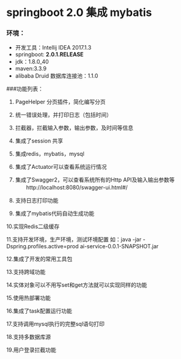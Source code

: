 #  springboot 2.0 集成 mybatis

### 环境：

* 开发工具：Intellij IDEA 2017.1.3
* springboot: **2.0.1.RELEASE**
* jdk：1.8.0_40
* maven:3.3.9
* alibaba Druid 数据库连接池：1.1.0

###功能列表：
1. PageHelper 分页插件，简化编写分页

2. 统一错误处理，并打印日志（包括时间）

3. 拦截器，拦截输入参数，输出参数，及时间等信息

4. 集成了session 共享

5. 集成redis，mybatis，mysql

6. 集成了Actuator可以查看系统运行情况

7. 集成了Swagger2，可以查看系统所有的Http API及输入输出参数等
　　http://localhost:8080/swagger-ui.html#/

8. 支持日志打印功能

9. 集成了mybatis代码自动生成功能

10.实现Redis二级缓存

11.支持开发环境，生产环境，测试环境配置
  如：java -jar -Dspring.profiles.active=prod ai-service-0.0.1-SNAPSHOT.jar
  
12.集成了开发的常用工具包

13.支持跨域功能

14.实体对象可以不用写set和get方法就可以实现同样的功能

15.使用热部署功能

16.集成了task配置运行功能

17.支持调用mysql执行的完整sql语句打印

18.支持多数据库源

19.用户登录拦截功能


